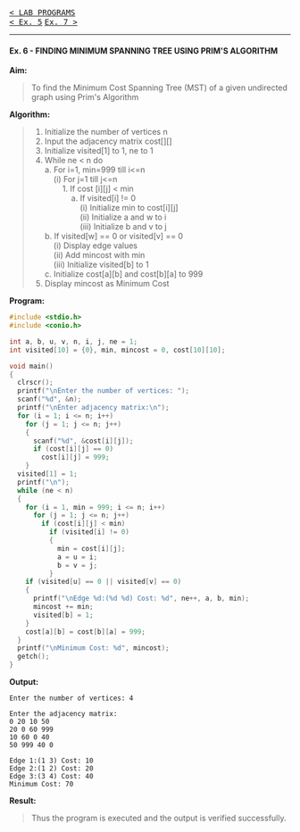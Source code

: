 [<kbd>< LAB PROGRAMS</kbd>](../README.md#lab-programs)  
[<kbd>< Ex. 5</kbd>](../lab_programs/e5.md)
[<kbd> Ex. 7 ></kbd>](../lab_programs/e7.md)

---

#### Ex. 6 - FINDING MINIMUM SPANNING TREE USING PRIM'S ALGORITHM

**Aim:**
> To find the Minimum Cost Spanning Tree (MST) of a given undirected graph using Prim's Algorithm

**Algorithm:**
> 1. Initialize the number of vertices n  
> 2. Input the adjacency matrix cost[][]  
> 3. Initialize visited[1] to 1, ne to 1  
> 4. While ne < n do  
>    a. For i=1, min=999 till i<=n  
>        (i) For j=1 till j<=n  
>              1. If cost [i][j] < min  
>                  a. If visited[i] != 0  
>                         (i) Initialize min to cost[i][j]  
>                         (ii) Initialize a and w to i  
>                         (iii) Initialize b and v to j  
>    b. If visited[w] == 0 or visited[v] == 0  
>        (i) Display edge values  
>        (ii) Add mincost with min  
>        (iii) Initialize visited[b] to 1  
>    c. Initialize cost[a][b] and cost[b][a] to 999
> 5. Display mincost as Minimum Cost

**Program:**
```c
#include <stdio.h>
#include <conio.h>

int a, b, u, v, n, i, j, ne = 1;
int visited[10] = {0}, min, mincost = 0, cost[10][10];

void main()
{
  clrscr();
  printf("\nEnter the number of vertices: ");
  scanf("%d", &n);
  printf("\nEnter adjacency matrix:\n");
  for (i = 1; i <= n; i++)
    for (j = 1; j <= n; j++)
    {
      scanf("%d", &cost[i][j]);
      if (cost[i][j] == 0)
        cost[i][j] = 999;
    }
  visited[1] = 1;
  printf("\n");
  while (ne < n)
  {
    for (i = 1, min = 999; i <= n; i++)
      for (j = 1; j <= n; j++)
        if (cost[i][j] < min)
          if (visited[i] != 0)
          {
            min = cost[i][j];
            a = u = i;
            b = v = j;
          }
    if (visited[u] == 0 || visited[v] == 0)
    {
      printf("\nEdge %d:(%d %d) Cost: %d", ne++, a, b, min);
      mincost += min;
      visited[b] = 1;
    }
    cost[a][b] = cost[b][a] = 999;
  }
  printf("\nMinimum Cost: %d", mincost);
  getch();
}

```

**Output:**
```
Enter the number of vertices: 4

Enter the adjacency matrix:
0 20 10 50
20 0 60 999
10 60 0 40
50 999 40 0

Edge 1:(1 3) Cost: 10
Edge 2:(1 2) Cost: 20
Edge 3:(3 4) Cost: 40
Minimum Cost: 70
```

**Result:**
> Thus the program is executed and the output is verified successfully.
